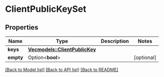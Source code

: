 # ClientPublicKeySet

## Properties

Name | Type | Description | Notes
------------ | ------------- | ------------- | -------------
**keys** | [**Vec<models::ClientPublicKey>**](ClientPublicKey.md) |  | 
**empty** | Option<**bool**> |  | [optional]

[[Back to Model list]](../README.md#documentation-for-models) [[Back to API list]](../README.md#documentation-for-api-endpoints) [[Back to README]](../README.md)


